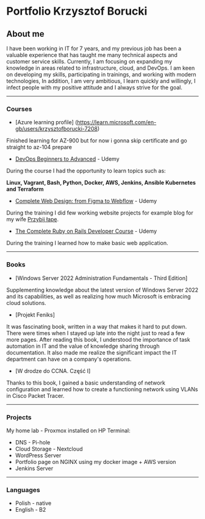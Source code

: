 # Portfolio Krzysztof Borucki

## **About me**

I have been working in IT for 7 years, and my previous job has been a valuable experience that has taught me many technical aspects and customer service skills. Currently, I am focusing on expanding my knowledge in areas related to infrastructure, cloud, and DevOps. I am keen on developing my skills, participating in trainings, and working with modern technologies, In addition, I am very ambitious, I learn quickly and willingly, I infect people with my positive attitude and I always strive for the goal.
__________________________________________
 
### **Courses**

* [Azure learning profile] (https://learn.microsoft.com/en-gb/users/krzysztofborucki-7208)

Finished learning for AZ-900 but for now i gonna skip certificate and go straight to az-104 prepare

* [DevOps Beginners to Advanced](https://udemy-certificate.s3.amazonaws.com/pdf/UC-3638a5d6-95e5-4429-9dab-1d0db86dac4b.pdf) - Udemy

During the course I had the opportunity to learn topics such as:

**Linux, Vagrant, Bash, Python, Docker, AWS, Jenkins, Ansible Kubernetes and Terraform**

* [Complete Web Design: from Figma to Webflow](https://udemy-certificate.s3.amazonaws.com/pdf/UC-241f4047-c8f8-4ea8-892b-1ad413e9d7db.pdf) - Udemy

During the training I did few working website projects for example blog for my wife [Przybij łapę](https://l.facebook.com/l.php?u=https%3A%2F%2Fprzybij-lape.webflow.io%2F&h=AT1Tqa-2T3p_nb3PPAR5tbDa63Ke1-YTcSM-LpMk7DYuwt6xganXvm_OI7OQWzd1tSr-vdSLtT_kqbQt4AJbV9hMZEjJcictIy06oOAnVtwby0NEadUCR8OuGodt2u12X5Q9WKPgiRBaak3DKKBOKA).

* [The Complete Ruby on Rails Developer Course](https://udemy-certificate.s3.amazonaws.com/pdf/UC-deb6c4ef-55a7-44da-977c-20d2f2c7a12d.pdf) - Udemy

During the training I learned how to make basic web application.

__________________________________________

### **Books**

* [Windows Server 2022 Administration Fundamentals - Third Edition]

Supplementing knowledge about the latest version of Windows Server 2022 and its capabilities, as well as realizing how much Microsoft is embracing cloud solutions.

* [Projekt Feniks]

It was fascinating book, written in a way that makes it hard to put down. There were times when I stayed up late into the night just to read a few more pages. After reading this book, I understood the importance of task automation in IT and the value of knowledge sharing through documentation. It also made me realize the significant impact the IT department can have on a company's operations.

* [W drodze do CCNA. Część I]

Thanks to this book, I gained a basic understanding of network configuration and learned how to create a functioning network using VLANs in Cisco Packet Tracer.

__________________________________________

### **Projects**

My home lab - Proxmox installed on HP Terminal:
* DNS - Pi-hole
* Cloud Storage - Nextcloud
* WordPress Server
* Portfolio page on NGINX using my docker image + AWS version
* Jenkins Server

__________________________________________

### **Languages**

* Polish - native
* English - B2
